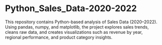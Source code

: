 # Python_Sales_Data-2020-2022
This repository contains Python-based analysis of Sales Data (2020–2022). Using pandas, numpy, and matplotlib, the project explores sales trends, cleans raw data, and creates visualizations such as revenue by year, regional performance, and product category insights.
